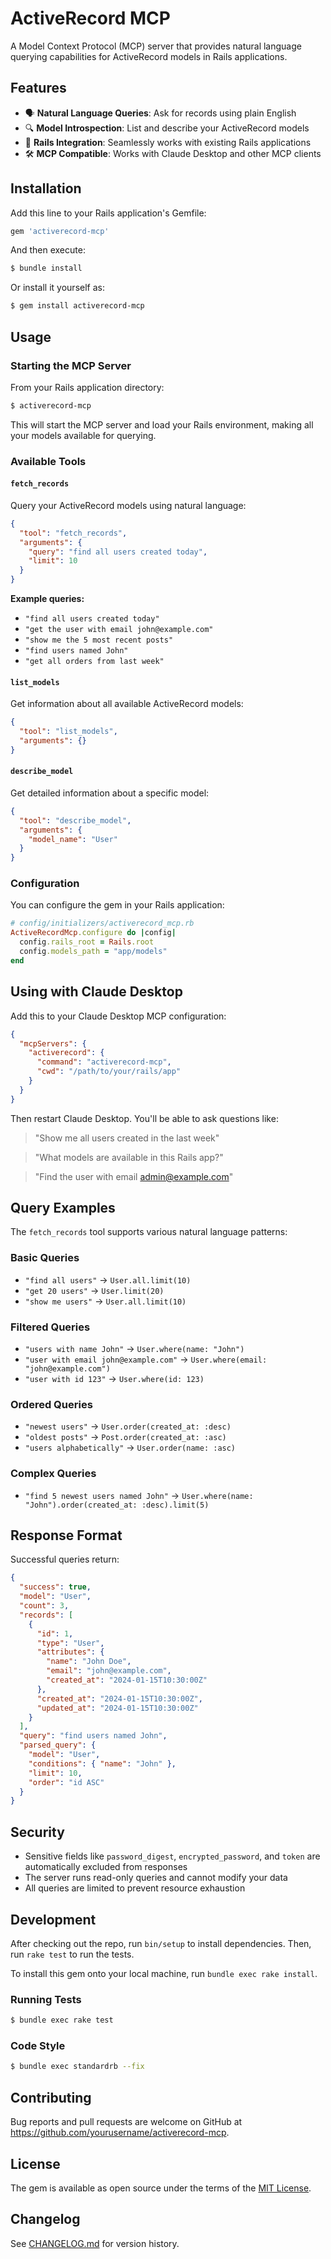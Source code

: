 # ActiveRecord MCP

A Model Context Protocol (MCP) server that provides natural language querying capabilities for ActiveRecord models in Rails applications.

## Features

- 🗣️ **Natural Language Queries**: Ask for records using plain English
- 🔍 **Model Introspection**: List and describe your ActiveRecord models  
- 🚀 **Rails Integration**: Seamlessly works with existing Rails applications
- 🛠️ **MCP Compatible**: Works with Claude Desktop and other MCP clients

## Installation

Add this line to your Rails application's Gemfile:

```ruby
gem 'activerecord-mcp'
```

And then execute:

```bash
$ bundle install
```

Or install it yourself as:

```bash
$ gem install activerecord-mcp
```

## Usage

### Starting the MCP Server

From your Rails application directory:

```bash
$ activerecord-mcp
```

This will start the MCP server and load your Rails environment, making all your models available for querying.

### Available Tools

#### `fetch_records`

Query your ActiveRecord models using natural language:

```json
{
  "tool": "fetch_records",
  "arguments": {
    "query": "find all users created today",
    "limit": 10
  }
}
```

**Example queries:**
- `"find all users created today"`
- `"get the user with email john@example.com"`
- `"show me the 5 most recent posts"`  
- `"find users named John"`
- `"get all orders from last week"`

#### `list_models`

Get information about all available ActiveRecord models:

```json
{
  "tool": "list_models",
  "arguments": {}
}
```

#### `describe_model`

Get detailed information about a specific model:

```json
{
  "tool": "describe_model", 
  "arguments": {
    "model_name": "User"
  }
}
```

### Configuration

You can configure the gem in your Rails application:

```ruby
# config/initializers/activerecord_mcp.rb
ActiveRecordMcp.configure do |config|
  config.rails_root = Rails.root
  config.models_path = "app/models"
end
```

## Using with Claude Desktop

Add this to your Claude Desktop MCP configuration:

```json
{
  "mcpServers": {
    "activerecord": {
      "command": "activerecord-mcp",
      "cwd": "/path/to/your/rails/app"
    }
  }
}
```

Then restart Claude Desktop. You'll be able to ask questions like:

> "Show me all users created in the last week"

> "What models are available in this Rails app?"

> "Find the user with email admin@example.com"

## Query Examples

The `fetch_records` tool supports various natural language patterns:

### Basic Queries
- `"find all users"` → `User.all.limit(10)`
- `"get 20 users"` → `User.limit(20)`
- `"show me users"` → `User.all.limit(10)`

### Filtered Queries  
- `"users with name John"` → `User.where(name: "John")`
- `"user with email john@example.com"` → `User.where(email: "john@example.com")`
- `"user with id 123"` → `User.where(id: 123)`

### Ordered Queries
- `"newest users"` → `User.order(created_at: :desc)`
- `"oldest posts"` → `Post.order(created_at: :asc)`  
- `"users alphabetically"` → `User.order(name: :asc)`

### Complex Queries
- `"find 5 newest users named John"` → `User.where(name: "John").order(created_at: :desc).limit(5)`

## Response Format

Successful queries return:

```json
{
  "success": true,
  "model": "User",
  "count": 3,
  "records": [
    {
      "id": 1,
      "type": "User", 
      "attributes": {
        "name": "John Doe",
        "email": "john@example.com",
        "created_at": "2024-01-15T10:30:00Z"
      },
      "created_at": "2024-01-15T10:30:00Z",
      "updated_at": "2024-01-15T10:30:00Z"
    }
  ],
  "query": "find users named John",
  "parsed_query": {
    "model": "User",
    "conditions": { "name": "John" },
    "limit": 10,
    "order": "id ASC"
  }
}
```

## Security

- Sensitive fields like `password_digest`, `encrypted_password`, and `token` are automatically excluded from responses
- The server runs read-only queries and cannot modify your data
- All queries are limited to prevent resource exhaustion

## Development

After checking out the repo, run `bin/setup` to install dependencies. Then, run `rake test` to run the tests.

To install this gem onto your local machine, run `bundle exec rake install`.

### Running Tests

```bash
$ bundle exec rake test
```

### Code Style

```bash
$ bundle exec standardrb --fix
```

## Contributing

Bug reports and pull requests are welcome on GitHub at https://github.com/yourusername/activerecord-mcp.

## License

The gem is available as open source under the terms of the [MIT License](https://opensource.org/licenses/MIT).

## Changelog

See [CHANGELOG.md](CHANGELOG.md) for version history.
